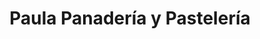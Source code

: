 ---
title: "Paula Panadería y Pastelería"
url: /providencia/paula-panaderia-y-pasteleria/
shop: panadería
---